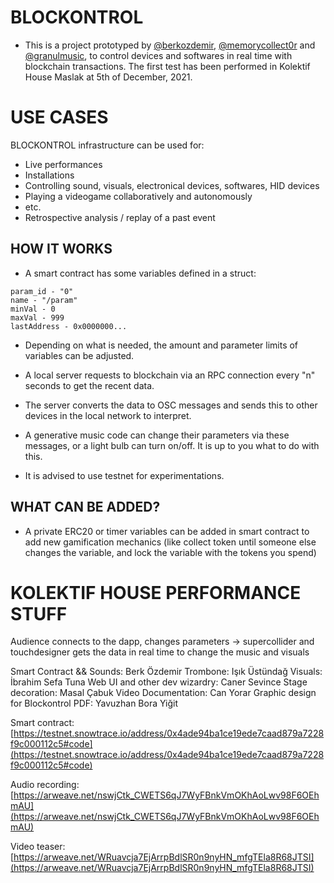 # BLOCKONTROL

- This is a project prototyped by [@berkozdemir](https://twitter.com/berkozdemir), [@memorycollect0r](https://twitter.com/berkozdemir) and [@granulmusic](https://twitter.com/granulmusic), to control devices and softwares in real time with blockchain transactions. The first test has been performed in Kolektif House Maslak at 5th of December, 2021.

# USE CASES

BLOCKONTROL infrastructure can be used for:
- Live performances
- Installations
- Controlling sound, visuals, electronical devices, softwares, HID devices
- Playing a videogame collaboratively and autonomously
- etc.
- Retrospective analysis / replay of a past event

## HOW IT WORKS

- A smart contract has some variables defined in a struct:

```
param_id - "0"
name - "/param"
minVal - 0
maxVal - 999
lastAddress - 0x0000000...
```
- Depending on what is needed, the amount and parameter limits of variables can be adjusted. 

- A local server requests to blockchain via an RPC connection every "n" seconds to get the recent data.

- The server converts the data to OSC messages and sends this to other devices in the local network to interpret.

- A generative music code can change their parameters via these messages, or a light bulb can turn on/off. It is up to you what to do with this.


- It is advised to use testnet for experimentations.

## WHAT CAN BE ADDED?

- A private ERC20 or timer variables can be added in smart contract to add new gamification mechanics (like collect token until someone else changes the variable, and lock the variable with the tokens you spend)

# KOLEKTIF HOUSE PERFORMANCE STUFF

Audience connects to the dapp, changes parameters -> supercollider and touchdesigner gets the data in real time to change the music and visuals

Smart Contract && Sounds: Berk Özdemir
Trombone: Işık Üstündağ
Visuals: İbrahim Sefa Tuna
Web UI and other dev wizardry: Caner Sevince
Stage decoration: Masal Çabuk
Video Documentation: Can Yorar
Graphic design for Blockontrol PDF: Yavuzhan Bora Yiğit

Smart contract: [https://testnet.snowtrace.io/address/0x4ade94ba1ce19ede7caad879a7228f9c000112c5#code](https://testnet.snowtrace.io/address/0x4ade94ba1ce19ede7caad879a7228f9c000112c5#code)

Audio recording: [https://arweave.net/nswjCtk_CWETS6qJ7WyFBnkVmOKhAoLwv98F6OEhmAU](https://arweave.net/nswjCtk_CWETS6qJ7WyFBnkVmOKhAoLwv98F6OEhmAU)

Video teaser: [https://arweave.net/WRuavcja7EjArrpBdlSR0n9nyHN_mfgTEla8R68JTSI](https://arweave.net/WRuavcja7EjArrpBdlSR0n9nyHN_mfgTEla8R68JTSI)
